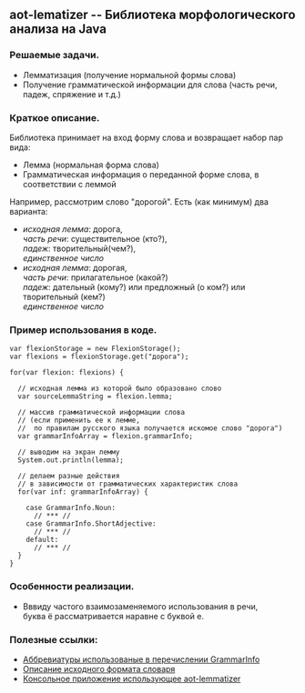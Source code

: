 ## aot-lematizer -- Библиотека морфологического анализа на Java

### Решаемые задачи.
* Лемматизация (получение нормальной формы слова)
* Получение грамматической информации для слова (часть речи, падеж, спряжение и т.д.)

### Краткое описание.
Библиотека принимает на вход форму слова и возвращает набор пар вида:  
* Лемма (нормальная форма слова)
* Грамматическая информация о переданной форме слова, в соответствии с леммой

Например, рассмотрим слово "дорогой". Есть (как минимум) два варианта:
* *исходная лемма*: дорога,  
  *часть речи*: существительное (кто?),  
  *падеж*: творительный(чем?),  
  *единственное число*
* *исходная лемма*: дорогая,  
  *часть речи*: прилагательное (какой?)  
  *падеж*: дательный (кому?) или предложный (о ком?) или творительный (кем?)  
  *единственное число*

### Пример использования в коде.

```
var flexionStorage = new FlexionStorage();
var flexions = flexionStorage.get("дорога");

for(var flexion: flexions) {

  // исходная лемма из которой было образовано слово
  var sourceLemmaString = flexion.lemma;

  // массив грамматической информации слова
  // (если применить ее к лемме, 
  //  по правилам русского языка получается искомое слово "дорога")
  var grammarInfoArray = flexion.grammarInfo;
  
  // выводим на экран лемму
  System.out.println(lemma);
  
  // делаем разные действия 
  // в зависимости от грамматических характеристик слова
  for(var inf: grammarInfoArray) {
  
    case GrammarInfo.Noun:
      // *** //
    case GrammarInfo.ShortAdjective:
      // *** //
    default: 
      // *** //
  }
}
```

### Особенности реализации.
* Вввиду частого взаимозаменяемого использования в речи,  
  буква ё рассматривается наравне с буквой е.

### Полезные ссылки:
* [Аббревиатуры использованые в перечислении GrammarInfo](http://phpmorphy.sourceforge.net/dokuwiki/manual-graminfo)  
* [Описание исходного формата словаря](https://sourceforge.net/p/seman/svn/HEAD/tree/trunk/Docs/Morph_UNIX.txt)
* [Консольное приложение использующее aot-lemmatizer](https://github.com/demidko/aot-lematizer/blob/master/testapp/src/main/java/com/farpost/aot/TestApplication.java)
 
